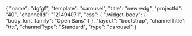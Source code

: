 {
    "name": "dgfgf",
    "template": "carousel",
    "title": "new wdg",
    "projectId": "40",
    "channelId": "121494071",
    "css": {
        ".widget-body": {
            "body_font_family": "Open Sans"
        }
    },
    "layout": "bootstrap",
    "channelTitle": "tttt",
    "channelType": "Standard",
    "type": "carousel"
}